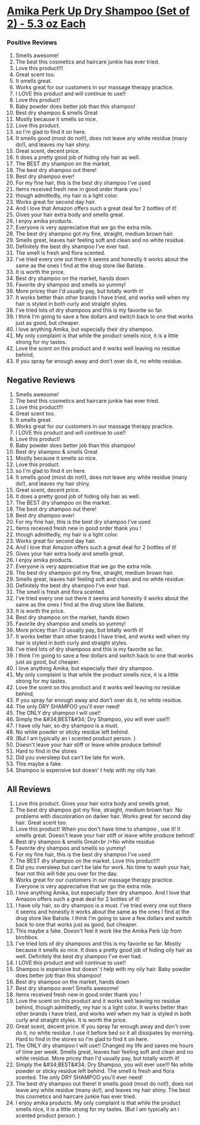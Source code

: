 # [Amika Perk Up Dry Shampoo (Set of 2) - 5.3 oz Each](https://products.checkmycream.com/products/Amika-Perk-Up-Dry-Shampoo-(Set-of-2)-5.3-oz-Each.html)

### Positive Reviews

<ol>
      <li>Smells awesome!</li>
      <li>The best this cosmetics and haircare junkie has ever tried.</li>
      <li>Love this product!!!</li>
      <li>Great scent too.</li>
      <li>It smells great.</li>
      <li>Works great for our customers in our massage therapy practice.</li>
      <li>I LOVE this product and will continue to use!!</li>
      <li>Love this product!</li>
      <li>Baby powder does  better job than this shampoo!</li>
      <li>Best dry shampoo &amp; smells Great</li>
      <li>Mostly because it smells so nice.</li>
      <li>Love this product.  </li>
      <li>so I&#x27;m glad to find it on here.</li>
      <li>It smells good (most do not!), does not leave any white residue (many do!), and leaves my hair shiny.</li>
      <li>Great scent, decent price.  </li>
      <li>It does a pretty good job of hiding oily hair as well.</li>
      <li>The BEST dry shampoo on the market.</li>
      <li>The best dry shampoo out there!</li>
      <li>Best dry shampoo ever!</li>
      <li>For my fine hair, this is the best dry shampoo I&#x27;ve used</li>
      <li>Items received fresh new in good order thank you !</li>
      <li>though admittedly, my hair is a light color.</li>
      <li>Works great for second day hair.</li>
      <li>And I love that Amazon offers such a great deal for 2 bottles of it!</li>
      <li>Gives your hair extra body and smells great.</li>
      <li>I enjoy amika products.  </li>
      <li>Everyone is very appreciative that we go the extra mile.</li>
      <li>The best dry shampoo got my fine, straight, medium brown hair.</li>
      <li>Smells great, leaves hair feeling soft and clean and no white residue.</li>
      <li>Definitely the best dry shampoo I&#x27;ve ever had.</li>
      <li>The smell is fresh and flora scented.</li>
      <li>I&#x27;ve tried every one out there it seems and honestly it works about the same as the ones I find at the drug store like Batiste.</li>
      <li>It is worth the price.</li>
      <li>Best dry shampoo on the market, hands down</li>
      <li>Favorite dry shampoo and smells so yummy!</li>
      <li>More pricey than I&#x27;d usually pay, but totally worth it!</li>
      <li>It works better than other brands I have tried, and works well when my hair is styled in both curly and straight styles.</li>
      <li>I&#x27;ve tried lots of dry shampoos and this is my favorite so far.</li>
      <li>I think I&#x27;m going to save a few dollars and switch back to one that works just as good, but cheaper.</li>
      <li>I love anything Amika, but especially their dry shampoo.</li>
      <li>My only complaint is that while the product smells nice, it is a little strong for my tastes.</li>
      <li>Love the scent on this product and it works well leaving no residue behind,</li>
      <li>If you spray far enough away and don&#x27;t over do it, no white residue.  </li>
</ol>


<h2>Negative Reviews</h2>
<ol>
<li> Smells awesome!</li>
<li> The best this cosmetics and haircare junkie has ever tried.</li>
<li> Love this product!!!</li>
<li> Great scent too.</li>
<li> It smells great.</li>
<li> Works great for our customers in our massage therapy practice.</li>
<li> I LOVE this product and will continue to use!!</li>
<li> Love this product!</li>
<li> Baby powder does  better job than this shampoo!</li>
<li> Best dry shampoo &amp; smells Great</li>
<li> Mostly because it smells so nice.</li>
<li> Love this product.  </li>
<li> so I&#x27;m glad to find it on here.</li>
<li> It smells good (most do not!), does not leave any white residue (many do!), and leaves my hair shiny.</li>
<li> Great scent, decent price.  </li>
<li> It does a pretty good job of hiding oily hair as well.</li>
<li> The BEST dry shampoo on the market.</li>
<li> The best dry shampoo out there!</li>
<li> Best dry shampoo ever!</li>
<li> For my fine hair, this is the best dry shampoo I&#x27;ve used</li>
<li> Items received fresh new in good order thank you !</li>
<li> though admittedly, my hair is a light color.</li>
<li> Works great for second day hair.</li>
<li> And I love that Amazon offers such a great deal for 2 bottles of it!</li>
<li> Gives your hair extra body and smells great.</li>
<li> I enjoy amika products.  </li>
<li> Everyone is very appreciative that we go the extra mile.</li>
<li> The best dry shampoo got my fine, straight, medium brown hair.</li>
<li> Smells great, leaves hair feeling soft and clean and no white residue.</li>
<li> Definitely the best dry shampoo I&#x27;ve ever had.</li>
<li> The smell is fresh and flora scented.</li>
<li> I&#x27;ve tried every one out there it seems and honestly it works about the same as the ones I find at the drug store like Batiste.</li>
<li> It is worth the price.</li>
<li> Best dry shampoo on the market, hands down</li>
<li> Favorite dry shampoo and smells so yummy!</li>
<li> More pricey than I&#x27;d usually pay, but totally worth it!</li>
<li> It works better than other brands I have tried, and works well when my hair is styled in both curly and straight styles.</li>
<li> I&#x27;ve tried lots of dry shampoos and this is my favorite so far.</li>
<li> I think I&#x27;m going to save a few dollars and switch back to one that works just as good, but cheaper.</li>
<li> I love anything Amika, but especially their dry shampoo.</li>
<li> My only complaint is that while the product smells nice, it is a little strong for my tastes.</li>
<li> Love the scent on this product and it works well leaving no residue behind,</li>
<li> If you spray far enough away and don&#x27;t over do it, no white residue.  </li>
<li> The only DRY SHAMPOO you&#x27;ll ever need!</li>
<li> The ONLY dry shampoo I will use!!</li>
<li> Simply the &amp;#34;BEST&amp;#34; Dry Shampoo, you will ever use!!!</li>
<li> I have oily hair, so dry shampoo is a must.</li>
<li> No white powder or sticky residue left behind.</li>
<li> (But I am typically an i scented product person. )</li>
<li> Doesn&#x27;t leave your hair stiff or leave white produce behind!</li>
<li> Hard to find in the stores</li>
<li> Did you oversleep but can&#x27;t be late for work.</li>
<li> This maybe a fake.  </li>
<li> Shampoo is expensive but doesn&#x27; t help with my oily hair.</li>
</ol>

<h2>All Reviews</h2>

<ol>
    <li> Love this product.  Gives your hair extra body and smells great.</li>
    <li> The best dry shampoo got my fine, straight, medium brown hair. No problems with discoloration on darker hair. Works great for second day hair. Great scent too.</li>
    <li> Love this product! When you don&#x27;t have time to shampoo , use it! It smells great. Doesn&#x27;t leave your hair stiff or leave white produce behind!</li>
    <li> Best dry shampoo &amp; smells Great&lt;br /&gt;No white residue</li>
    <li> Favorite dry shampoo and smells so yummy!</li>
    <li> For my fine hair, this is the best dry shampoo I&#x27;ve used</li>
    <li> The BEST dry shampoo on the market. Love this product!!!</li>
    <li> Did you oversleep but can&#x27;t be late for work. No time to wash your hair, fear not this will tide you over for the day.</li>
    <li> Works great for our customers in our massage therapy practice. Everyone is very appreciative that we go the extra mile.</li>
    <li> I love anything Amika, but especially their dry shampoo. And I love that Amazon offers such a great deal for 2 bottles of it!</li>
    <li> I have oily hair, so dry shampoo is a must. I&#x27;ve tried every one out there it seems and honestly it works about the same as the ones I find at the drug store like Batiste. I think I&#x27;m going to save a few dollars and switch back to one that works just as good, but cheaper.</li>
    <li> This maybe a fake.  Doesn&#x27;t feel it work like the Amika Perk Up from birchbox.</li>
    <li> I&#x27;ve tried lots of dry shampoos and this is my favorite so far. Mostly because it smells so nice. It does a pretty good job of hiding oily hair as well. Definitely the best dry shampoo I&#x27;ve ever had.</li>
    <li> I LOVE this product and will continue to use!!</li>
    <li> Shampoo is expensive but doesn&#x27; t help with my oily hair. Baby powder does  better job than this shampoo!</li>
    <li> Best dry shampoo on the market, hands down</li>
    <li> Best dry shampoo ever! Smells awesome!</li>
    <li> Items received fresh new in good order thank you !</li>
    <li> Love the scent on this product and it works well leaving no residue behind, though admittedly, my hair is a light color. It works better than other brands I have tried, and works well when my hair is styled in both curly and straight styles. It is worth the price.</li>
    <li> Great scent, decent price.  If you spray far enough away and don&#x27;t over do it, no white residue.  I use it before bed so it all dissipates by morning.  Hard to find in the stores so I&#x27;m glad to find it on here.</li>
    <li> The ONLY dry shampoo I will use!! Changed my life and saves me hours of time per week. Smells great, leaves hair feeling soft and clean and no white residue. More pricey than I&#x27;d usually pay, but totally worth it!</li>
    <li> Simply the &amp;#34;BEST&amp;#34; Dry Shampoo, you will ever use!!! No white powder or sticky residue left behind. The smell is fresh and flora scented. The only DRY SHAMPOO you&#x27;ll ever need!</li>
    <li> The best dry shampoo out there! It smells good (most do not!), does not leave any white residue (many do!), and leaves my hair shiny. The best this cosmetics and haircare junkie has ever tried.</li>
    <li> I enjoy amika products.  My only complaint is that while the product smells nice, it is a little strong for my tastes. (But I am typically an i scented product person. )</li>
</ol>




